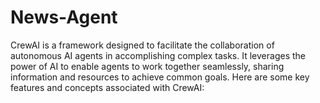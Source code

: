 # News-Agent

CrewAI is a framework designed to facilitate the collaboration of autonomous AI agents in accomplishing complex tasks. It leverages the power of AI to enable agents to work together seamlessly, sharing information and resources to achieve common goals. Here are some key features and concepts associated with CrewAI: